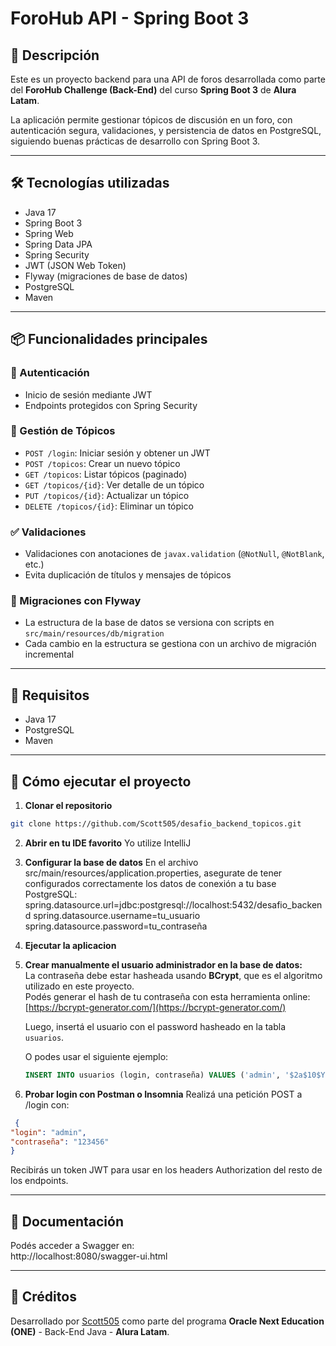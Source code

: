 # ForoHub API - Spring Boot 3

## 🚀 Descripción

Este es un proyecto backend para una API de foros desarrollada como parte del **ForoHub Challenge (Back-End)** del curso **Spring Boot 3** de **Alura Latam**.

La aplicación permite gestionar tópicos de discusión en un foro, con autenticación segura, validaciones, y persistencia de datos en PostgreSQL, siguiendo buenas prácticas de desarrollo con Spring Boot 3.

---

## 🛠 Tecnologías utilizadas

- Java 17  
- Spring Boot 3  
- Spring Web  
- Spring Data JPA  
- Spring Security  
- JWT (JSON Web Token)  
- Flyway (migraciones de base de datos)  
- PostgreSQL  
- Maven  

---

## 📦 Funcionalidades principales

### 🔐 Autenticación  
- Inicio de sesión mediante JWT  
- Endpoints protegidos con Spring Security

### 📝 Gestión de Tópicos  
- `POST /login`: Iniciar sesión y obtener un JWT  
- `POST /topicos`: Crear un nuevo tópico  
- `GET /topicos`: Listar tópicos (paginado)  
- `GET /topicos/{id}`: Ver detalle de un tópico  
- `PUT /topicos/{id}`: Actualizar un tópico  
- `DELETE /topicos/{id}`: Eliminar un tópico  

### ✅ Validaciones  
- Validaciones con anotaciones de `javax.validation` (`@NotNull`, `@NotBlank`, etc.)  
- Evita duplicación de títulos y mensajes de tópicos  

### 🔄 Migraciones con Flyway  
- La estructura de la base de datos se versiona con scripts en `src/main/resources/db/migration`  
- Cada cambio en la estructura se gestiona con un archivo de migración incremental

---

## 🧰 Requisitos

- Java 17  
- PostgreSQL  
- Maven  

---

## 🧪 Cómo ejecutar el proyecto

1. **Clonar el repositorio**

```bash
git clone https://github.com/Scott505/desafio_backend_topicos.git
```

2. **Abrir en tu IDE favorito**
   Yo utilize IntelliJ

3. **Configurar la base de datos**
En el archivo src/main/resources/application.properties, asegurate de tener configurados correctamente los datos de conexión a tu base PostgreSQL:
spring.datasource.url=jdbc:postgresql://localhost:5432/desafio_backend
spring.datasource.username=tu_usuario
spring.datasource.password=tu_contraseña

4. **Ejecutar la aplicacion**
5. **Crear manualmente el usuario administrador en la base de datos:**  
   La contraseña debe estar hasheada usando **BCrypt**, que es el algoritmo utilizado en este proyecto.  
   Podés generar el hash de tu contraseña con esta herramienta online: [https://bcrypt-generator.com/](https://bcrypt-generator.com/)  

   Luego, insertá el usuario con el password hasheado en la tabla `usuarios`.

   O podes usar el siguiente ejemplo:

   ```sql
   INSERT INTO usuarios (login, contraseña) VALUES ('admin', '$2a$10$Y50UaMFOxteibQEYLrwuHeehHYfcoafCopUazP12.rqB41bsolF5.');
   ```
6. **Probar login con Postman o Insomnia**
   Realizá una petición POST a /login con:

  ```json
   {
  "login": "admin",
  "contraseña": "123456"
}
 ```
   
   Recibirás un token JWT para usar en los headers Authorization del resto de los endpoints.


---

## 📘 Documentación

Podés acceder a Swagger en:  
http://localhost:8080/swagger-ui.html

---

## 🙌 Créditos

Desarrollado por [Scott505](https://github.com/Scott505) como parte del programa **Oracle Next Education (ONE)** - Back-End Java - **Alura Latam**.
